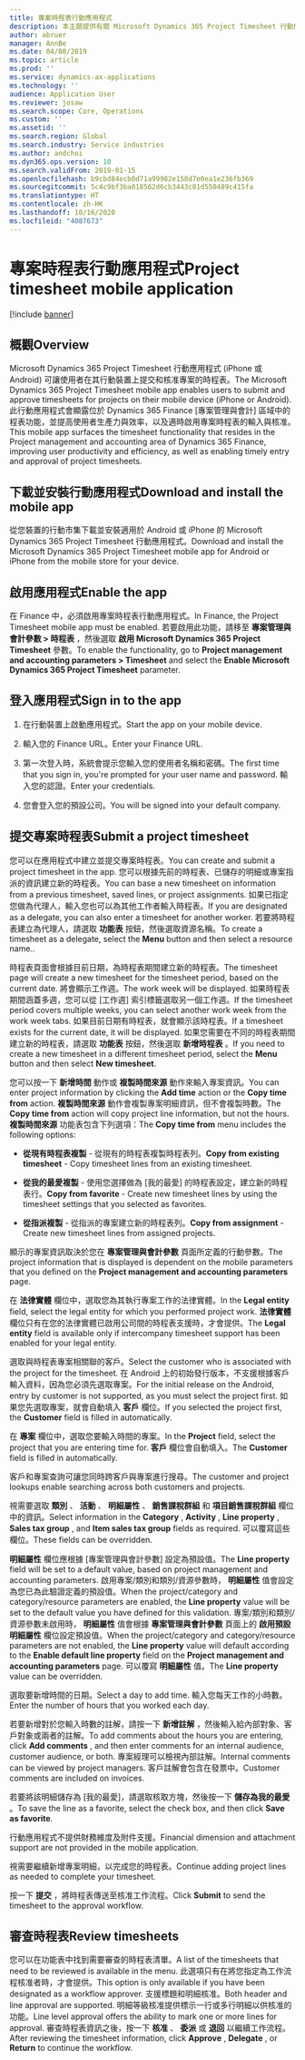 ```yaml
---
title: 專案時程表行動應用程式
description: 本主題提供有關 Microsoft Dynamics 365 Project Timesheet 行動應用程式的資訊。 專案時程表行動應用程式可讓使用者在其行動裝置上提交和核准專案的時程表。
author: abruer
manager: AnnBe
ms.date: 04/08/2019
ms.topic: article
ms.prod: ''
ms.service: dynamics-ax-applications
ms.technology: ''
audience: Application User
ms.reviewer: josaw
ms.search.scope: Core, Operations
ms.custom: ''
ms.assetid: ''
ms.search.region: Global
ms.search.industry: Service industries
ms.author: andchoi
ms.dyn365.ops.version: 10
ms.search.validFrom: 2019-01-15
ms.openlocfilehash: b9cbd84ecb0d71a99982e158d7e0ea1e236fb369
ms.sourcegitcommit: 5c4c9bf3ba018562d6cb3443c01d550489c415fa
ms.translationtype: HT
ms.contentlocale: zh-HK
ms.lasthandoff: 10/16/2020
ms.locfileid: "4087673"
---
```

# <a name="project-timesheet-mobile-application"></a><span data-ttu-id="f4d0a-104">專案時程表行動應用程式</span><span class="sxs-lookup"><span data-stu-id="f4d0a-104">Project timesheet mobile application</span></span>

[!include [banner](../includes/banner.md)]

## <a name="overview"></a><span data-ttu-id="f4d0a-105">概觀</span><span class="sxs-lookup"><span data-stu-id="f4d0a-105">Overview</span></span>

<span data-ttu-id="f4d0a-106">Microsoft Dynamics 365 Project Timesheet 行動應用程式 (iPhone 或 Android) 可讓使用者在其行動裝置上提交和核准專案的時程表。</span><span class="sxs-lookup"><span data-stu-id="f4d0a-106">The Microsoft Dynamics 365 Project Timesheet mobile app enables users to submit and approve timesheets for projects on their mobile device (iPhone or Android).</span></span> <span data-ttu-id="f4d0a-107">此行動應用程式會顯露位於 Dynamics 365 Finance [專案管理與會計] 區域中的程表功能，並提高使用者生產力與效率，以及適時啟用專案時程表的輸入與核准。</span><span class="sxs-lookup"><span data-stu-id="f4d0a-107">This mobile app surfaces the timesheet functionality that resides in the Project management and accounting area of Dynamics 365 Finance, improving user productivity and efficiency, as well as enabling timely entry and approval of project timesheets.</span></span>

## <a name="download-and-install-the-mobile-app"></a><span data-ttu-id="f4d0a-108">下載並安裝行動應用程式</span><span class="sxs-lookup"><span data-stu-id="f4d0a-108">Download and install the mobile app</span></span>

<span data-ttu-id="f4d0a-109">從您裝置的行動市集下載並安裝適用於 Android 或 iPhone 的 Microsoft Dynamics 365 Project Timesheet 行動應用程式。</span><span class="sxs-lookup"><span data-stu-id="f4d0a-109">Download and install the Microsoft Dynamics 365 Project Timesheet mobile app for Android or iPhone from the mobile store for your device.</span></span>

## <a name="enable-the-app"></a><span data-ttu-id="f4d0a-110">啟用應用程式</span><span class="sxs-lookup"><span data-stu-id="f4d0a-110">Enable the app</span></span> 

<span data-ttu-id="f4d0a-111">在 Finance 中，必須啟用專案時程表行動應用程式。</span><span class="sxs-lookup"><span data-stu-id="f4d0a-111">In Finance, the Project Timesheet mobile app must be enabled.</span></span> <span data-ttu-id="f4d0a-112">若要啟用此功能，請移至 **專案管理與會計參數 \> 時程表** ，然後選取 **啟用 Microsoft Dynamics 365 Project Timesheet** 參數。</span><span class="sxs-lookup"><span data-stu-id="f4d0a-112">To enable the functionality, go to **Project management and accounting parameters \> Timesheet** and select the **Enable Microsoft Dynamics 365 Project Timesheet** parameter.</span></span>

## <a name="sign-in-to-the-app"></a><span data-ttu-id="f4d0a-113">登入應用程式</span><span class="sxs-lookup"><span data-stu-id="f4d0a-113">Sign in to the app</span></span>

1.  <span data-ttu-id="f4d0a-114">在行動裝置上啟動應用程式。</span><span class="sxs-lookup"><span data-stu-id="f4d0a-114">Start the app on your mobile device.</span></span>

2.  <span data-ttu-id="f4d0a-115">輸入您的 Finance URL。</span><span class="sxs-lookup"><span data-stu-id="f4d0a-115">Enter your Finance URL.</span></span>

3.  <span data-ttu-id="f4d0a-116">第一次登入時，系統會提示您輸入您的使用者名稱和密碼。</span><span class="sxs-lookup"><span data-stu-id="f4d0a-116">The first time that you sign in, you're prompted for your user name and password.</span></span> <span data-ttu-id="f4d0a-117">輸入您的認證。</span><span class="sxs-lookup"><span data-stu-id="f4d0a-117">Enter your credentials.</span></span>

4.  <span data-ttu-id="f4d0a-118">您會登入您的預設公司。</span><span class="sxs-lookup"><span data-stu-id="f4d0a-118">You will be signed into your default company.</span></span>

## <a name="submit-a-project-timesheet"></a><span data-ttu-id="f4d0a-119">提交專案時程表</span><span class="sxs-lookup"><span data-stu-id="f4d0a-119">Submit a project timesheet</span></span>

<span data-ttu-id="f4d0a-120">您可以在應用程式中建立並提交專案時程表。</span><span class="sxs-lookup"><span data-stu-id="f4d0a-120">You can create and submit a project timesheet in the app.</span></span> <span data-ttu-id="f4d0a-121">您可以根據先前的時程表、已儲存的明細或專案指派的資訊建立新的時程表。</span><span class="sxs-lookup"><span data-stu-id="f4d0a-121">You can base a new timesheet on information from a previous timesheet, saved lines, or project assignments.</span></span> <span data-ttu-id="f4d0a-122">如果已指定您做為代理人，輸入您也可以為其他工作者輸入時程表。</span><span class="sxs-lookup"><span data-stu-id="f4d0a-122">If you are designated as a delegate, you can also enter a timesheet for another worker.</span></span> <span data-ttu-id="f4d0a-123">若要將時程表建立為代理人，請選取 **功能表** 按鈕，然後選取資源名稱。</span><span class="sxs-lookup"><span data-stu-id="f4d0a-123">To create a timesheet as a delegate, select the **Menu** button and then select a resource name..</span></span>

<span data-ttu-id="f4d0a-124">時程表頁面會根據目前日期，為時程表期間建立新的時程表。</span><span class="sxs-lookup"><span data-stu-id="f4d0a-124">The timesheet page will create a new timesheet for the timesheet period, based on the current date.</span></span> <span data-ttu-id="f4d0a-125">將會顯示工作週。</span><span class="sxs-lookup"><span data-stu-id="f4d0a-125">The work week will be displayed.</span></span> <span data-ttu-id="f4d0a-126">如果時程表期間涵蓋多週，您可以從 [工作週] 索引標籤選取另一個工作週。</span><span class="sxs-lookup"><span data-stu-id="f4d0a-126">If the timesheet period covers multiple weeks, you can select another work week from the work week tabs.</span></span>
<span data-ttu-id="f4d0a-127">如果目前日期有時程表，就會顯示該時程表。</span><span class="sxs-lookup"><span data-stu-id="f4d0a-127">If a timesheet exists for the current date, it will be displayed.</span></span> <span data-ttu-id="f4d0a-128">如果您需要在不同的時程表期間建立新的時程表，請選取 **功能表** 按鈕，然後選取 **新增時程表** 。</span><span class="sxs-lookup"><span data-stu-id="f4d0a-128">If you need to create a new timesheet in a different timesheet period, select the **Menu** button and then select **New timesheet**.</span></span>

<span data-ttu-id="f4d0a-129">您可以按一下 **新增時間** 動作或 **複製時間來源** 動作來輸入專案資訊。</span><span class="sxs-lookup"><span data-stu-id="f4d0a-129">You can enter project information by clicking the **Add time** action or the **Copy time from** action.</span></span> <span data-ttu-id="f4d0a-130">**複製時間來源** 動作會複製專案明細資訊，但不會複製時數。</span><span class="sxs-lookup"><span data-stu-id="f4d0a-130">The **Copy time from** action will copy project line information, but not the hours.</span></span> <span data-ttu-id="f4d0a-131">**複製時間來源** 功能表包含下列選項：</span><span class="sxs-lookup"><span data-stu-id="f4d0a-131">The **Copy time from** menu includes the following options:</span></span>

- <span data-ttu-id="f4d0a-132">**從現有時程表複製** - 從現有的時程表複製時程表列。</span><span class="sxs-lookup"><span data-stu-id="f4d0a-132">**Copy from existing timesheet** - Copy timesheet lines from an existing timesheet.</span></span>

- <span data-ttu-id="f4d0a-133">**從我的最愛複製** - 使用您選擇做為 [我的最愛] 的時程表設定，建立新的時程表行。</span><span class="sxs-lookup"><span data-stu-id="f4d0a-133">**Copy from favorite** - Create new timesheet lines by using the timesheet settings that you selected as favorites.</span></span>

- <span data-ttu-id="f4d0a-134">**從指派複製** - 從指派的專案建立新的時程表列。</span><span class="sxs-lookup"><span data-stu-id="f4d0a-134">**Copy from assignment** - Create new timesheet lines from assigned projects.</span></span>

<span data-ttu-id="f4d0a-135">顯示的專案資訊取決於您在 **專案管理與會計參數** 頁面所定義的行動參數。</span><span class="sxs-lookup"><span data-stu-id="f4d0a-135">The project information that is displayed is dependent on the mobile parameters that you defined on the **Project management and accounting parameters** page.</span></span>

<span data-ttu-id="f4d0a-136">在 **法律實體** 欄位中，選取您為其執行專案工作的法律實體。</span><span class="sxs-lookup"><span data-stu-id="f4d0a-136">In the **Legal entity** field, select the legal entity for which you performed project work.</span></span> <span data-ttu-id="f4d0a-137">**法律實體** 欄位只有在您的法律實體已啟用公司間的時程表支援時，才會提供。</span><span class="sxs-lookup"><span data-stu-id="f4d0a-137">The **Legal entity** field is available only if intercompany timesheet support has been enabled for your legal entity.</span></span>

<span data-ttu-id="f4d0a-138">選取與時程表專案相關聯的客戶。</span><span class="sxs-lookup"><span data-stu-id="f4d0a-138">Select the customer who is associated with the project for the timesheet.</span></span> <span data-ttu-id="f4d0a-139">在 Android 上的初始發行版本，不支援根據客戶輸入資料，因為您必須先選取專案。</span><span class="sxs-lookup"><span data-stu-id="f4d0a-139">For the initial release on the Android, entry by customer is not supported, as you must select the project first.</span></span> <span data-ttu-id="f4d0a-140">如果您先選取專案，就會自動填入 **客戶** 欄位。</span><span class="sxs-lookup"><span data-stu-id="f4d0a-140">If you selected the project first, the **Customer** field is filled in automatically.</span></span>

<span data-ttu-id="f4d0a-141">在 **專案** 欄位中，選取您要輸入時間的專案。</span><span class="sxs-lookup"><span data-stu-id="f4d0a-141">In the **Project** field, select the project that you are entering time for.</span></span> <span data-ttu-id="f4d0a-142">**客戶** 欄位會自動填入。</span><span class="sxs-lookup"><span data-stu-id="f4d0a-142">The **Customer** field is filled in automatically.</span></span>

<span data-ttu-id="f4d0a-143">客戶和專案查詢可讓您同時跨客戶與專案進行搜尋。</span><span class="sxs-lookup"><span data-stu-id="f4d0a-143">The customer and project lookups enable searching across both customers and projects.</span></span>

<span data-ttu-id="f4d0a-144">視需要選取 **類別** 、 **活動** 、 **明細屬性** 、 **銷售課稅群組** 和 **項目銷售課稅群組** 欄位中的資訊。</span><span class="sxs-lookup"><span data-stu-id="f4d0a-144">Select information in the **Category** , **Activity** , **Line property** , **Sales tax group** , and **Item sales tax group** fields as required.</span></span> <span data-ttu-id="f4d0a-145">可以覆寫這些欄位。</span><span class="sxs-lookup"><span data-stu-id="f4d0a-145">These fields can be overridden.</span></span>

<span data-ttu-id="f4d0a-146">**明細屬性** 欄位應根據 [專案管理與會計參數] 設定為預設值。</span><span class="sxs-lookup"><span data-stu-id="f4d0a-146">The **Line property** field will be set to a default value, based on project management and accounting parameters.</span></span> <span data-ttu-id="f4d0a-147">啟用專案/類別和類別/資源參數時， **明細屬性** 值會設定為您已為此驗證定義的預設值。</span><span class="sxs-lookup"><span data-stu-id="f4d0a-147">When the project/category and category/resource parameters are enabled, the **Line property** value will be set to the default value you have defined for this validation.</span></span> <span data-ttu-id="f4d0a-148">專案/類別和類別/資源參數未啟用時， **明細屬性** 值會根據 **專案管理與會計參數** 頁面上的 **啟用預設明細屬性** 欄位設定預設值。</span><span class="sxs-lookup"><span data-stu-id="f4d0a-148">When the project/category and category/resource parameters are not enabled, the **Line property** value will default according to the **Enable default line property** field on the **Project management and accounting parameters** page.</span></span> <span data-ttu-id="f4d0a-149">可以覆寫 **明細屬性** 值。</span><span class="sxs-lookup"><span data-stu-id="f4d0a-149">The **Line property** value can be overridden.</span></span>

<span data-ttu-id="f4d0a-150">選取要新增時間的日期。</span><span class="sxs-lookup"><span data-stu-id="f4d0a-150">Select a day to add time.</span></span> <span data-ttu-id="f4d0a-151">輸入您每天工作的小時數。</span><span class="sxs-lookup"><span data-stu-id="f4d0a-151">Enter the number of hours that you worked each day.</span></span>

<span data-ttu-id="f4d0a-152">若要新增對於您輸入時數的註解，請按一下 **新增註解** ，然後輸入給內部對象、客戶對象或兩者的註解。</span><span class="sxs-lookup"><span data-stu-id="f4d0a-152">To add comments about the hours you are entering, click **Add comments** , and then enter comments for an internal audience, customer audience, or both.</span></span>
<span data-ttu-id="f4d0a-153">專案經理可以檢視內部註解。</span><span class="sxs-lookup"><span data-stu-id="f4d0a-153">Internal comments can be viewed by project managers.</span></span> <span data-ttu-id="f4d0a-154">客戶註解會包含在發票中。</span><span class="sxs-lookup"><span data-stu-id="f4d0a-154">Customer comments are included on invoices.</span></span>

<span data-ttu-id="f4d0a-155">若要將該明細儲存為 [我的最愛]，請選取核取方塊，然後按一下 **儲存為我的最愛** 。</span><span class="sxs-lookup"><span data-stu-id="f4d0a-155">To save the line as a favorite, select the check box, and then click **Save as favorite**.</span></span>

<span data-ttu-id="f4d0a-156">行動應用程式不提供財務維度及附件支援。</span><span class="sxs-lookup"><span data-stu-id="f4d0a-156">Financial dimension and attachment support are not provided in the mobile application.</span></span>

<span data-ttu-id="f4d0a-157">視需要繼續新增專案明細，以完成您的時程表。</span><span class="sxs-lookup"><span data-stu-id="f4d0a-157">Continue adding project lines as needed to complete your timesheet.</span></span>

<span data-ttu-id="f4d0a-158">按一下 **提交** ，將時程表傳送至核准工作流程。</span><span class="sxs-lookup"><span data-stu-id="f4d0a-158">Click **Submit** to send the timesheet to the approval workflow.</span></span>

## <a name="review-timesheets"></a><span data-ttu-id="f4d0a-159">審查時程表</span><span class="sxs-lookup"><span data-stu-id="f4d0a-159">Review timesheets</span></span>

<span data-ttu-id="f4d0a-160">您可以在功能表中找到需要審查的時程表清單。</span><span class="sxs-lookup"><span data-stu-id="f4d0a-160">A list of the timesheets that need to be reviewed is available in the menu.</span></span> <span data-ttu-id="f4d0a-161">此選項只有在將您指定為工作流程核准者時，才會提供。</span><span class="sxs-lookup"><span data-stu-id="f4d0a-161">This option is only available if you have been designated as a workflow approver.</span></span> <span data-ttu-id="f4d0a-162">支援標題和明細核准。</span><span class="sxs-lookup"><span data-stu-id="f4d0a-162">Both header and line approval are supported.</span></span> <span data-ttu-id="f4d0a-163">明細等級核准提供標示一行或多行明細以供核准的功能。</span><span class="sxs-lookup"><span data-stu-id="f4d0a-163">Line level approval offers the ability to mark one or more lines for approval.</span></span> <span data-ttu-id="f4d0a-164">審查時程表資訊之後，按一下 **核准** 、 **委派** 或 **退回** 以繼續工作流程。</span><span class="sxs-lookup"><span data-stu-id="f4d0a-164">After reviewing the timesheet information, click **Approve** , **Delegate** , or **Return** to continue the workflow.</span></span>
